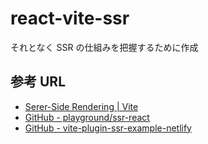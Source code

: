 # react-vite-ssr

それとなく SSR の仕組みを把握するために作成

## 参考 URL

- [Serer-Side Rendering | Vite](https://vitejs.dev/guide/ssr.html)
- [GitHub - playground/ssr-react](https://github.com/vitejs/vite-plugin-react/tree/main/playground/ssr-react)
- [GitHub - vite-plugin-ssr-example-netlify](https://github.com/AaronBeaudoin/vite-plugin-ssr-example-netlify)
